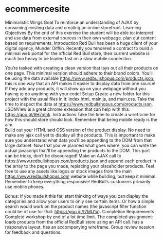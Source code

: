 # ecommercesite

Minimalistic Wings
Goal
To reinforce an understanding of AJAX by consuming existing data and creating an online storefront.
Learning Objectives
By the end of this exercise the student will be able to:
interpret and use data from external sources in their own webpage. 
plan out content based on requirements. 
Introduction
Red Bull has been a huge client of your digital agency, Munder Difflin. Recently you tendered a contract to build a minimal web portal for the official Red Bull store, their current website is much too heavy to be loaded fast on a slow mobile connection. 

You’re tasked with creating a clean version that lays out all their products on one page. This minimal version should adhere to their brand colors. You’ll be using the data available https://www.redbullshopus.com/products.json, this is one way that an API makes it easier to display data from one source! If they add any products, it will show up on your webpage without you having to do anything with your code!
Setup
Create a new folder for this project with the usual files in it: index.html, main.js, and main.css. 
Take the time to inspect the data at https://www.redbullshopus.com/products.json. JSONView is a great chrome extension that can help with this: https://goo.gl/9H7mhk. 
Instructions
Take the time to create a wireframe for how this should store should look. Remember that being mobile ready is the aim.  
Build out your HTML and CSS version of the product display. No need to make any ajax call yet to display all the products. This is important to make sure you understand what data you’ll be appending to the DOM from that large dataset. 
Now that you’ve planned what goes where, you can write the actual javascript that’ll be appending the products to the DOM. This part can be tricky, don’t be discouraged! Make an AJAX call to https://www.redbullshopus.com/products.json and append each product in the array to the page you made, replacing your placeholder products. 
Feel free to use any assets like logos or stock images from the main https://www.redbullshopus.com website while building, but keep it minimal. Remember to keep everything responsive! RedBull’s customers primarily use mobile phones.

Bonus:
If you made it this far, start thinking of ways you can display the categories and allow your users to only see certain items. Or how a simple search would work on the product names (the javascript filter function could be of use for that: https://goo.gl/f7MU1u). 
Completion Requirements
Complete workshop by end of a lot time limit.
The completed assignment:
loads products from the official RedBull store using an API call. 
has a responsive layout.
has an accompanying wireframe. 
Group review session for feedback and questions.
